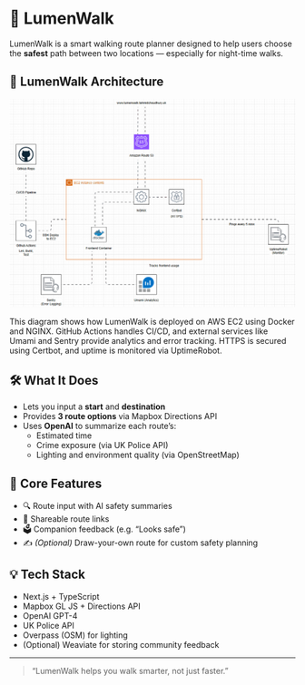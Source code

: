 # 🌙 LumenWalk

LumenWalk is a smart walking route planner designed to help users choose the **safest** path between two locations — especially for night-time walks.

## 📐 LumenWalk Architecture

![LumenWalk Architecture](architecture/lumenwalk.gif)

This diagram shows how LumenWalk is deployed on AWS EC2 using Docker and NGINX. GitHub Actions handles CI/CD, and external services like Umami and Sentry provide analytics and error tracking. HTTPS is secured using Certbot, and uptime is monitored via UptimeRobot.

## 🛠 What It Does

- Lets you input a **start** and **destination**
- Provides **3 route options** via Mapbox Directions API
- Uses **OpenAI** to summarize each route’s:
  - Estimated time
  - Crime exposure (via UK Police API)
  - Lighting and environment quality (via OpenStreetMap)

## 🎯 Core Features

- 🔍 Route input with AI safety summaries
- 🔗 Shareable route links
- 🗳 Companion feedback (e.g. “Looks safe”)
- ✍️ _(Optional)_ Draw-your-own route for custom safety planning

## 💡 Tech Stack

- Next.js + TypeScript
- Mapbox GL JS + Directions API
- OpenAI GPT-4
- UK Police API
- Overpass (OSM) for lighting
- (Optional) Weaviate for storing community feedback

---

> “LumenWalk helps you walk smarter, not just faster.”
